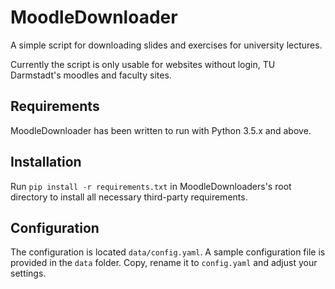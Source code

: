# MoodleDownloader
A simple script for downloading slides and exercises for university lectures.

Currently the script is only usable for websites without login, TU Darmstadt's moodles and faculty sites.

## Requirements
MoodleDownloader has been written to run with Python 3.5.x and above.

## Installation
Run `pip install -r requirements.txt` in MoodleDownloaders's root directory to install all necessary third-party requirements.

## Configuration
The configuration is located `data/config.yaml`.
A sample configuration file is provided in the `data` folder. Copy, rename it to `config.yaml` and adjust your settings.

